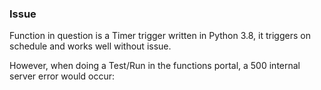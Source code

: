 ### Issue
Function in question is a Timer trigger written in Python 3.8, it triggers on schedule and works well without issue. 

However, when doing a Test/Run in the functions portal, a 500 internal server error would occur:
